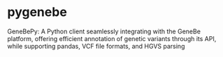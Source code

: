 # pygenebe
GeneBePy: A Python client seamlessly integrating with the GeneBe platform, offering efficient annotation of genetic variants through its API, while supporting pandas, VCF file formats, and HGVS parsing
